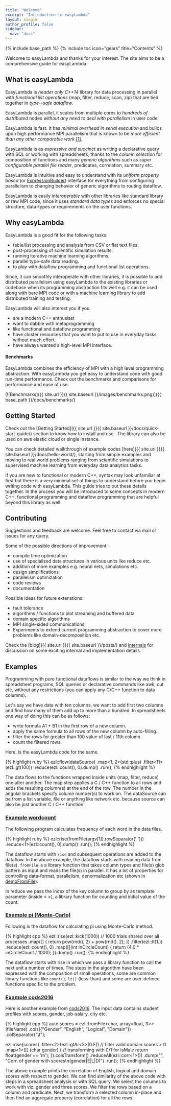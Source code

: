 ```yaml
---
title: "Welcome"
excerpt: "Introduction to easyLambda"
layout: single
author_profile: false
sidebar:
  nav: "docs"
---
```

{% include base_path %}
{% include toc icon="gears" title="Contents" %}

Welcome to easyLambda and thanks for your interest. The site aims to be a
comprehensive guide for easyLambda.

## What is easyLambda

EasyLambda is *header only C++14* library for data processing in parallel with
*functional list operations* (map, filter, reduce, scan, zip) that are tied
together in *type--safe dataflow*. 

EasyLambda is parallel, it scales from multiple cores to *hundreds of distributed*
nodes *without any need to deal with parallelism* in user code.

EasyLambda is fast. It has *minimal overhead in serial execution* and builds upon
high performance MPI parallelism that is known to be *more efficient than any
other comparable work*
[[1]](http://www.sciencedirect.com/science/article/pii/S1877050915017895).

EasyLambda is as *expressive and succinct* as writing a declarative query with
SQL or working with spreadsheets, thanks to the *column selection* for
composition of functions and many *generic algorithms* such as *super configurable
parallel file reader*, predicates, correlation, summary etc.

EasyLambda is intuitive and easy to understand with its *uniform property based*
(or [ExpressionBuilder](http://martinfowler.com/bliki/ExpressionBuilder.html))
interface for everything from configuring parallelism to changing behavior of
generic algorithms to routing dataflow.

EasyLambda is easily *interoperable* with other libraries like standard library or
raw MPI code, since it uses *standard data types* and enforces no special
structure, data-types or requirements on the user functions.

## Why easyLambda

EasyLambda is a good fit for the following tasks:
+ table/list processing and analysis from CSV or flat text files.
+ post-processing of scientific simulation results.
+ running iterative machine learning algorithms.
+ parallel type-safe data reading.
+ to play with dataflow programming and functional list operations.

Since, it can smoothly interoperate with other libraries, it is possible to
add distributed parallelism using easyLambda to the existing libraries or
codebase when its programming abstraction fits well e.g. it can be used along
with bare MPI code or with a machine learning library to add distributed training
and testing.

EasyLambda will also interest you if you 
+ are a modern C++ enthusiast
+ want to dabble with metaprogramming
+ like functional and dataflow programming
+ have cluster resources that you want to put to use in everyday tasks without much effort.
+ have always wanted a high-level MPI interface.

#### Benchmarks

EasyLambda combines the efficiency of MPI with a high level programming
abstraction. With easyLambda you get easy to understand code with good
run-time performance. Check out the benchmarks and comparisons for performance
and ease of use.

[![Benchmarks]({{ site.url }}{{ site.baseurl }}/images/benchmarks.png)]({{ base_path }}/docs/benchmarks/)

## Getting Started

Check out the 
[Getting Started]({{ site.url }}{{ site.baseurl }}/docs/quick-start-guide/)
section to know how to install and use . The library
can also be used on aws elastic cloud or single instance. 

You can check detailed walkthrough of example codes
[here]({{ site.url }}{{ site.baseurl }}/docs/hello-world/), starting from
simple examples and moving to real world problems ranging from scientific
simulations to supervised machine learning from everyday data analytics tasks. 

If you are new to functional or modern C++, syntax may look unfamiliar at first
but there is a very minimal set of things to understand before you begin
writing code with easyLambda. This guide tries to put these details together.
In the process you will be introduced to some concepts in modern C++,
functional programming and dataflow programming that are helpful beyond this
library as well.

## Contributing

Suggestions and feedback are welcome. Feel free to contact via mail or issues
for any query.

Some of the possible directions of improvement:

+ compile time optimization
+ use of specialized data structures in various units like reduce etc.
+ addition of more examples e.g. neural nets, simulations etc.
+ design simplifications
+ parallelism optimization
+ code reviews
+ documentation

Possible ideas for future extenstions:

+ fault tolerance
+ algorithms / functions to plot streaming and buffered data
+ domain specific algorithms 
+ MPI single-sided communications
+ Experiments to extend current programming abstraction to cover more problems like domain-decomposition etc. 

Check the [blog]({{ site.url }}{{ site.baseurl }}/posts/) and
[internals](https://haptork.github.io/easyLambda/docs/internals) for discussion
on some exciting internal and implementation details.

## Examples

Programming with pure functional dataflows is similar to the way we think in
spreadsheet programs, SQL queries or declarative commands like awk, cut etc,
without any restrictions (you can apply any C/C++ function to data columns). 

Let's say we have data with ten columns, we want to add first two columns and
find how many of them add up to more than a hundred. In spreadsheets one way of
doing this can be as follows:

- write formula A1 + B1 in the first row of a new column. 
- apply the same formula to all rows of the new column by auto-filling.
- filter the rows for greater than 100 value of last / 11th column.
- count the filtered rows.

Here, is the easyLambda code for the same.

{% highlight ruby %}
ezl::flow(dataSource)
  .map<1, 2>(std::plus)
  .filter<11>(ezl::gt(100))
  .reduce(ezl::count(), 0).dump()
  .run();
{% endhighlight %}

The data flows to the functions wrapped inside units (map, filter, reduce) one
after another. The map step applies a C / C++ function to all rows and adds the
resulting column(s) at the end of the row. The number in the angular brackets
specify column number(s) to work on. The dataSource can be from a list
variable, file or anything like network etc. because source can also be just
another C / C++ function.

### [Example wordcount](https://github.com/haptork/easyLambda/tree/master/examples/wordcount.cpp)

The following program calculates frequency of each word in the data files.

{% highlight ruby %}
  ezl::rise(fromFile<string>(argv[1]).rowSeparator(' ')))
    .reduce<1>(ezl::count(), 0).dump()
    .run();
{% endhighlight %}

The dataflow starts with `rise` and subsequent operations are added to the
dataflow. In the above example, the dataflow starts with reading data from
file(s). `fromFile` is a library function that takes column types and file(s)
glob pattern as input and reads the file(s) in parallel. It has a lot of
properties for controlling data-format, parallelism, denormalization etc
(shown in [demoFromFile](https://github.com/haptork/easyLambda/tree/master/examples/demoFromFile.cpp)).

In reduce we pass the index of the key column to group by as template parameter
(inside < >), a library function for counting and initial value of the count.


### [Example pi (Monte-Carlo)](https://github.com/haptork/easyLambda/tree/master/examples/pi.cpp)
Following is the dataflow for calculating pi using Monte-Carlo method.

{% highlight cpp %}
ezl::rise(ezl::kick(1000)) // 1000 trials shared over all processes
  .map([] { 
    return pow(rnd(), 2) + pow(rnd(), 2);
  })
  .filter(ezl::lt(1.))
  .reduce(ezl::count(), 0)
  .map([](int inCircleCount) { 
    return (4.0 * inCircleCount / 1000); 
  }).dump()
  .run();
{% endhighlight %}

The dataflow starts with rise in which we pass a library function to call the
next unit a number of times. The steps in the algorithm have been expressed
with the composition of small operations, some are common library functions
like `count()`, `lt()` (less-than) and some are user-defined functions specific
to the problem.

### [Example cods2016](https://github.com/haptork/easyLambda/tree/master/examples/cods2016.cpp)

Here is another example from
[cods2016](http://ikdd.acm.org/Site/CoDS2016/datachallenge.html). The input
data contains student profiles with scores, gender, job-salary, city etc.

{% highlight cpp %}
auto scores = ezl::fromFile<char, array<float, 3>>(fileName)
                .cols({"Gender", "English", "Logical", "Domain"})
                .colSeparator("\t");

ezl::rise(scores)
  .filter<2>(ezl::gtAr<3>(0.F)) // filter valid domain scores > 0
  .map<1>([] (char gender) {    // transforming with 0/1 for isMale
    return float(gender == 'm');
  }).colsTransform()
  .reduceAll(ezl::corr<1>())
    .dump("", "Corr. of gender with scores\n(gender|E|L|D)")
  .run();
{% endhighlight %}

The above example prints the correlation of English, logical and domain scores
with respect to gender. We can find similarity of the above code with steps in
a spreadsheet analysis or with SQL query. We select the columns to work with
viz. gender and three scores. We filter the rows based on a column and predicate.
Next, we transform a selected column in-place and then find an aggregate property
(correlation) for all the rows.

